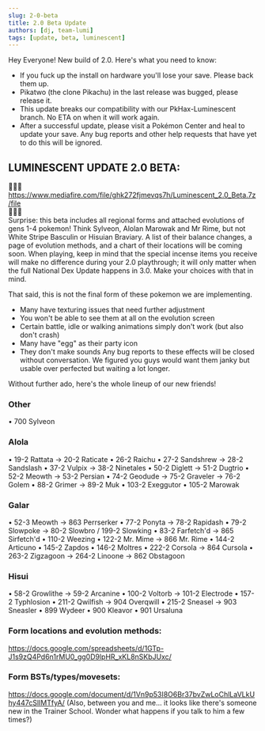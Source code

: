 ```yaml
---
slug: 2-0-beta
title: 2.0 Beta Update
authors: [dj, team-lumi]
tags: [update, beta, luminescent]
---
```


Hey Everyone! New build of 2.0. Here's what you need to know:

- If you fuck up the install on hardware you'll lose your save. Please back them up.
- Pikatwo (the clone Pikachu) in the last release was bugged, please release it.
- This update breaks our compatibility with our PkHax-Luminescent branch. No ETA on when it will work again.
- After a successful update, please visit a Pokémon Center and heal to update your save. Any bug reports and other help requests that have yet to do this will be ignored.

<!--truncate-->

## LUMINESCENT UPDATE 2.0 BETA:  
🚨🚨🚨  
https://www.mediafire.com/file/ghk272fjmevqs7h/Luminescent_2.0_Beta.7z/file  
🚨🚨🚨  
Surprise: this beta includes all regional forms and attached evolutions of gens 1-4 pokemon! Think Sylveon, Alolan Marowak and Mr Rime, but not White Stripe Basculin or Hisuian Braviary. A list of their balance changes, a page of evolution methods, and a chart of their locations will be coming soon. When playing, keep in mind that the special incense items you receive will make no difference during your 2.0 playthrough; it will only matter when the full National Dex Update happens in 3.0. Make your choices with that in mind.

That said, this is not the final form of these pokemon we are implementing. 
- Many have texturing issues that need further adjustment
- You won't be able to see them at all on the evolution screen 
- Certain battle, idle or walking animations simply don't work (but also don't crash)
- Many have "egg" as their party icon
- They don't make sounds
Any bug reports to these effects will be closed without conversation. We figured you guys would want them janky but usable over perfected but waiting a lot longer.

Without further ado, here's the whole lineup of our new friends!

### Other

• 700 Sylveon

### Alola 

• 19-2 Rattata → 20-2 Raticate
• 26-2 Raichu
• 27-2 Sandshrew → 28-2 Sandslash
• 37-2 Vulpix → 38-2 Ninetales
• 50-2 Diglett → 51-2 Dugtrio
• 52-2 Meowth → 53-2 Persian
• 74-2 Geodude → 75-2 Graveler → 76-2 Golem
• 88-2 Grimer → 89-2 Muk
• 103-2 Exeggutor
• 105-2 Marowak

### Galar 

• 52-3 Meowth → 863 Perrserker
• 77-2 Ponyta → 78-2 Rapidash
• 79-2 Slowpoke → 80-2 Slowbro / 199-2 Slowking
• 83-2 Farfetch'd → 865 Sirfetch'd
• 110-2 Weezing
• 122-2 Mr. Mime → 866 Mr. Rime
• 144-2 Articuno
• 145-2 Zapdos
• 146-2 Moltres
• 222-2 Corsola → 864 Cursola
• 263-2 Zigzagoon → 264-2 Linoone → 862 Obstagoon

### Hisui

• 58-2 Growlithe → 59-2 Arcanine
• 100-2 Voltorb → 101-2 Electrode
• 157-2 Typhlosion
• 211-2 Qwilfish ️→ 904 Overqwill
• 215-2 Sneasel → 903 Sneasler
• 899 Wydeer
• 900 Kleavor
• 901 Ursaluna
 
### Form locations and evolution methods:
https://docs.google.com/spreadsheets/d/1GTp-J1s9zQ4Pd6n1rMU0_gg0D9lpHR_xKL8nSKbJUxc/

### Form BSTs/types/movesets:
https://docs.google.com/document/d/1Vn9p53I8O6Br37bvZwLoChlLaVLkUhy447cSlIMTfyA/ 
(Also, between you and me... it looks like there's someone new in the Trainer School. Wonder what happens if you talk to him a few times?)